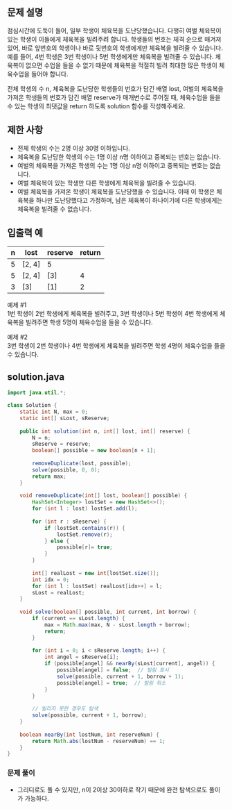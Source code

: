 ## 문제 설명
점심시간에 도둑이 들어, 일부 학생이 체육복을 도난당했습니다. 다행히 여벌 체육복이 있는 학생이 이들에게 체육복을 빌려주려 합니다. 학생들의 번호는 체격 순으로 매겨져 있어, 바로 앞번호의 학생이나 바로 뒷번호의 학생에게만 체육복을 빌려줄 수 있습니다. 예를 들어, 4번 학생은 3번 학생이나 5번 학생에게만 체육복을 빌려줄 수 있습니다. 체육복이 없으면 수업을 들을 수 없기 때문에 체육복을 적절히 빌려 최대한 많은 학생이 체육수업을 들어야 합니다.

전체 학생의 수 n, 체육복을 도난당한 학생들의 번호가 담긴 배열 lost, 여벌의 체육복을 가져온 학생들의 번호가 담긴 배열 reserve가 매개변수로 주어질 때, 체육수업을 들을 수 있는 학생의 최댓값을 return 하도록 solution 함수를 작성해주세요.

## 제한 사항
- 전체 학생의 수는 2명 이상 30명 이하입니다.
- 체육복을 도난당한 학생의 수는 1명 이상 n명 이하이고 중복되는 번호는 없습니다.
- 여벌의 체육복을 가져온 학생의 수는 1명 이상 n명 이하이고 중복되는 번호는 없습니다.
- 여벌 체육복이 있는 학생만 다른 학생에게 체육복을 빌려줄 수 있습니다.
- 여벌 체육복을 가져온 학생이 체육복을 도난당했을 수 있습니다. 이때 이 학생은 체육복을 하나만 도난당했다고 가정하며, 남은 체육복이 하나이기에 다른 학생에게는 체육복을 빌려줄 수 없습니다.

## 입출력 예
|n|lost|reserve|return|
|------|---|---|---|
|5|[2, 4]|5|
|5|[2, 4]|[3]|4|
|3|[3]|[1]|2|

예제 #1 <br>
1번 학생이 2번 학생에게 체육복을 빌려주고, 3번 학생이나 5번 학생이 4번 학생에게 체육복을 빌려주면 학생 5명이 체육수업을 들을 수 있습니다.

예제 #2 <br>
3번 학생이 2번 학생이나 4번 학생에게 체육복을 빌려주면 학생 4명이 체육수업을 들을 수 있습니다.

## solution.java
``` java
import java.util.*;

class Solution {
    static int N, max = 0;
    static int[] sLost, sReserve;
    
    public int solution(int n, int[] lost, int[] reserve) {
        N = n;
        sReserve = reserve;
        boolean[] possible = new boolean[n + 1];
        
        removeDuplicate(lost, possible);
        solve(possible, 0, 0);
        return max;
    }
    
    void removeDuplicate(int[] lost, boolean[] possible) {
        HashSet<Integer> lostSet = new HashSet<>();
        for (int l : lost) lostSet.add(l);
        
        for (int r : sReserve) {
            if (lostSet.contains(r)) {
                lostSet.remove(r);
            } else {
                possible[r]= true;
            }
        }
        
        int[] realLost = new int[lostSet.size()];
        int idx = 0;
        for (int l : lostSet) realLost[idx++] = l;
        sLost = realLost;
    }
    
    void solve(boolean[] possible, int current, int borrow) {
        if (current == sLost.length) {
            max = Math.max(max, N - sLost.length + borrow);
            return;
        }
        
        for (int i = 0; i < sReserve.length; i++) {
            int angel = sReserve[i];
            if (possible[angel] && nearBy(sLost[current], angel)) {
                possible[angel] = false;  // 빌림 표시
                solve(possible, current + 1, borrow + 1);
                possible[angel] = true;  // 빌림 취소
            }
        }
        
        // 빌리지 못한 경우도 탐색
        solve(possible, current + 1, borrow);
    }
    
    boolean nearBy(int lostNum, int reserveNum) {
        return Math.abs(lostNum - reserveNum) == 1;
    }
}
```

### 문제 풀이
- 그리디로도 풀 수 있지만, n이 2이상 30이하로 작기 때문에 완전 탐색으로도 풀이가 가능하다.
